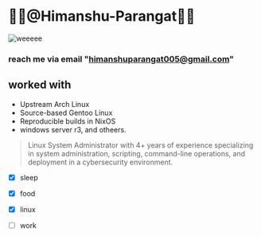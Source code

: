 # 🌸🌸@Himanshu-Parangat🌸🌸
![weeeee](https://media.tenor.com/zuov09sqZ9UAAAAC/anime-coffee.gif)
###  reach me via email "himanshuparangat005@gmail.com" 

## worked with
   - Upstream Arch Linux
   - Source-based Gentoo Linux
   - Reproducible builds in NixOS
   - windows server r3, and otheers.


> Linux System Administrator with 4+ years of experience specializing in system administration, scripting, command-line operations, and deployment in a cybersecurity environment.

 - [x] sleep  
 - [x] food
 - [x] linux
 - [ ] work



